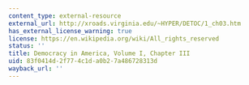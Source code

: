 ```yaml
---
content_type: external-resource
external_url: http://xroads.virginia.edu/~HYPER/DETOC/1_ch03.htm
has_external_license_warning: true
license: https://en.wikipedia.org/wiki/All_rights_reserved
status: ''
title: Democracy in America, Volume I, Chapter III
uid: 83f0414d-2f77-4c1d-a0b2-7a486728313d
wayback_url: ''
---
```

